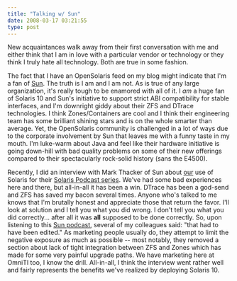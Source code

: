 ```yaml
---
title: "Talking w/ Sun"
date: 2008-03-17 03:21:55
type: post
---
```


<p>New acquaintances walk away from their first conversation with me and either think that I am in love with a particular vendor or technology or they think I truly hate all technology.  Both are true in some fashion.</p>  <p>The fact that I have an OpenSolaris feed on my blog might indicate that I'm a fan of <a href="http://sun.com/">Sun</a>.  The truth is I am and I am not.  As is true of any large organization, it's really tough to be enamored with all of it.  I <em>am</em> a huge fan of Solaris 10 and Sun's initiative to support strict ABI compatibility for stable interfaces, and I'm downright giddy about their ZFS and DTrace technologies.  I think Zones/Containers are cool and I think their engineering team has some brilliant shining stars and is on the whole smarter than average.  Yet, the OpenSolaris community is challenged in a lot of ways due to the corporate involvement by Sun that leaves me with a funny taste in my mouth.  I'm luke-warm about Java and feel like their hardware initiative is going down-hill with bad quality problems on some of their new offerings compared to their spectacularly rock-solid history (sans the E4500). </p>  <p>Recently, I did an interview with Mark Thacker of Sun about <a href="http://omniti.com/">our</a> use of Solaris for their <a href="http://www.sun.com/software/solaris/podcasts.jsp">Solaris Podcast series</a>.  We've had some bad experiences here and there, but all-in-all it has been a win.  DTrace has been a god-send and ZFS has saved my bacon several times.  Anyone who's talked to me knows that I'm brutally honest and appreciate those that return the favor.   I'll look at solution and I tell you what you did wrong.  I don't tell you what you did correctly... after all it was <strong>all</strong> supposed to be done correctly.  So, upon listening to this <a href="http://wcdata.sun.com/webcast/download/podcast/SolarisRevealed/OmniTI-3.6.08.mp3">Sun podcast</a>, several of my colleagues said: "that had to have been edited."  As marketing people usually do, they attempt to limit the negative exposure as much as possible -- most notably, they removed a section about lack of tight integration between ZFS and Zones which has made for some very painful upgrade paths.  We have marketing here at OmniTI too, I know the drill.  All-in-all, I think the interview went rather well and fairly represents the benefits we've realized by deploying Solaris 10.</p>  
